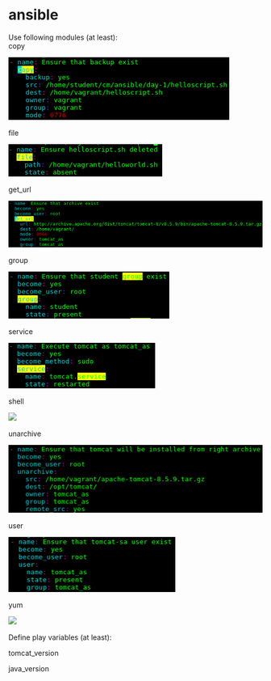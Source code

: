 # ansible
Use following modules (at least):  
copy  

<img src="ansible/day-1/pictures/ansible_copy.png">

file

<img src="ansible/day-1/pictures/ansible_file.png">

get_url  

<img src="ansible/day-1/pictures/ansible_get_url.png">

group  

<img src="ansible/day-1/pictures/ansible_group.png">

service  

<img src="ansible/day-1/pictures/ansible_service.png">

shell  

<img src="ansible/day-1/pictures/ansible_pictures.png">

unarchive  

<img src="ansible/day-1/pictures/ansible_unarchive.png">

user  

<img src="ansible/day-1/pictures/ansible_user.png">

yum  

<img src="pictures/ansible_yum.png">

Define play variables (at least):  

tomcat_version  

java_version  
